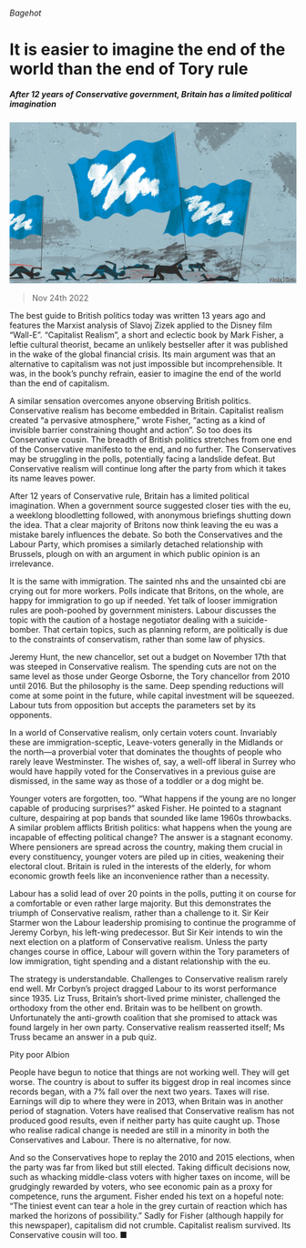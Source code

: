 ###### Bagehot

# It is easier to imagine the end of the world than the end of Tory rule 

##### After 12 years of Conservative government, Britain has a limited political imagination 

![image](images/20221126_BRD000.jpg) 

> Nov 24th 2022 

The best guide to British politics today was written 13 years ago and features the Marxist analysis of Slavoj Zizek applied to the Disney film “Wall-E”. “Capitalist Realism”, a short and eclectic book by Mark Fisher, a leftie cultural theorist, became an unlikely bestseller after it was published in the wake of the global financial crisis. Its main argument was that an alternative to capitalism was not just impossible but incomprehensible. It was, in the book’s punchy refrain, easier to imagine the end of the world than the end of capitalism.

A similar sensation overcomes anyone observing British politics. Conservative realism has become embedded in Britain. Capitalist realism created “a pervasive atmosphere,” wrote Fisher, “acting as a kind of invisible barrier constraining thought and action”. So too does its Conservative cousin. The breadth of British politics stretches from one end of the Conservative manifesto to the end, and no further. The Conservatives may be struggling in the polls, potentially facing a landslide defeat. But Conservative realism will continue long after the party from which it takes its name leaves power. 

After 12 years of Conservative rule, Britain has a limited political imagination. When a government source suggested closer ties with the eu, a weeklong bloodletting followed, with anonymous briefings shutting down the idea. That a clear majority of Britons now think leaving the eu was a mistake barely influences the debate. So both the Conservatives and the Labour Party, which promises a similarly detached relationship with Brussels, plough on with an argument in which public opinion is an irrelevance.

It is the same with immigration. The sainted nhs and the unsainted cbi are crying out for more workers. Polls indicate that Britons, on the whole, are happy for immigration to go up if needed. Yet talk of looser immigration rules are pooh-poohed by government ministers. Labour discusses the topic with the caution of a hostage negotiator dealing with a suicide-bomber. That certain topics, such as planning reform, are politically is due to the constraints of conservatism, rather than some law of physics. 

Jeremy Hunt, the new chancellor, set out a budget on November 17th that was steeped in Conservative realism. The spending cuts are not on the same level as those under George Osborne, the Tory chancellor from 2010 until 2016. But the philosophy is the same. Deep spending reductions will come at some point in the future, while capital investment will be squeezed. Labour tuts from opposition but accepts the parameters set by its opponents. 

In a world of Conservative realism, only certain voters count. Invariably these are immigration-sceptic, Leave-voters generally in the Midlands or the north—a proverbial voter that dominates the thoughts of people who rarely leave Westminster. The wishes of, say, a well-off liberal in Surrey who would have happily voted for the Conservatives in a previous guise are dismissed, in the same way as those of a toddler or a dog might be.

Younger voters are forgotten, too. “What happens if the young are no longer capable of producing surprises?” asked Fisher. He pointed to a stagnant culture, despairing at pop bands that sounded like lame 1960s throwbacks. A similar problem afflicts British politics: what happens when the young are incapable of effecting political change? The answer is a stagnant economy. Where pensioners are spread across the country, making them crucial in every constituency, younger voters are piled up in cities, weakening their electoral clout. Britain is ruled in the interests of the elderly, for whom economic growth feels like an inconvenience rather than a necessity. 

Labour has a solid lead of over 20 points in the polls, putting it on course for a comfortable or even rather large majority. But this demonstrates the triumph of Conservative realism, rather than a challenge to it. Sir Keir Starmer won the Labour leadership promising to continue the programme of Jeremy Corbyn, his left-wing predecessor. But Sir Keir intends to win the next election on a platform of Conservative realism. Unless the party changes course in office, Labour will govern within the Tory parameters of low immigration, tight spending and a distant relationship with the eu. 

The strategy is understandable. Challenges to Conservative realism rarely end well. Mr Corbyn’s project dragged Labour to its worst performance since 1935. Liz Truss, Britain’s short-lived prime minister, challenged the orthodoxy from the other end. Britain was to be hellbent on growth. Unfortunately the anti-growth coalition that she promised to attack was found largely in her own party. Conservative realism reasserted itself; Ms Truss became an answer in a pub quiz. 

Pity poor Albion 

People have begun to notice that things are not working well. They will get worse. The country is about to suffer its biggest drop in real incomes since records began, with a 7% fall over the next two years. Taxes will rise. Earnings will dip to where they were in 2013, when Britain was in another period of stagnation. Voters have realised that Conservative realism has not produced good results, even if neither party has quite caught up. Those who realise radical change is needed are still in a minority in both the Conservatives and Labour. There is no alternative, for now. 

And so the Conservatives hope to replay the 2010 and 2015 elections, when the party was far from liked but still elected. Taking difficult decisions now, such as whacking middle-class voters with higher taxes on income, will be grudgingly rewarded by voters, who see economic pain as a proxy for competence, runs the argument. Fisher ended his text on a hopeful note: “The tiniest event can tear a hole in the grey curtain of reaction which has marked the horizons of possibility.” Sadly for Fisher (although happily for this newspaper), capitalism did not crumble. Capitalist realism survived. Its Conservative cousin will too. ■






